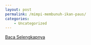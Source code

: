 ```yaml
---
layout: post
permalink: /mimpi-membunuh-ikan-paus/
categories:
    - Uncategorized
---
```


[Baca Selengkapnya](/08)